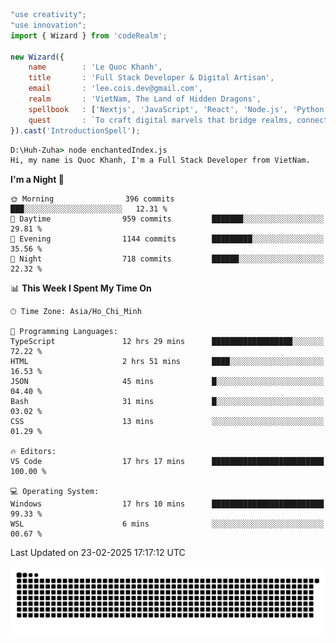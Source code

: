 <!--x axis divider-->

```js 
"use creativity";
"use innovation";
import { Wizard } from 'codeRealm';

new Wizard({
    name        : 'Le Quoc Khanh',
    title       : 'Full Stack Developer & Digital Artisan',
    email       : 'lee.cois.dev@gmail.com',
    realm       : 'VietNam, The Land of Hidden Dragons',
    spellbook   : ['Nextjs', 'JavaScript', 'React', 'Node.js', 'Python', 'Django', 'Cloud Services'],
    quest       : `To craft digital marvels that bridge realms, connect cultures, and bring imagination to life.`,
}).cast('IntroductionSpell');
```

```cmd
D:\Huh-Zuha> node enchantedIndex.js
Hi, my name is Quoc Khanh, I'm a Full Stack Developer from VietNam.
```
<!--START_SECTION:waka-->
**I'm a Night 🦉** 

```text
🌞 Morning                396 commits         ███░░░░░░░░░░░░░░░░░░░░░░   12.31 % 
🌆 Daytime                959 commits         ███████░░░░░░░░░░░░░░░░░░   29.81 % 
🌃 Evening                1144 commits        █████████░░░░░░░░░░░░░░░░   35.56 % 
🌙 Night                  718 commits         ██████░░░░░░░░░░░░░░░░░░░   22.32 % 
```


📊 **This Week I Spent My Time On** 

```text
🕑︎ Time Zone: Asia/Ho_Chi_Minh

💬 Programming Languages: 
TypeScript               12 hrs 29 mins      ██████████████████░░░░░░░   72.22 % 
HTML                     2 hrs 51 mins       ████░░░░░░░░░░░░░░░░░░░░░   16.53 % 
JSON                     45 mins             █░░░░░░░░░░░░░░░░░░░░░░░░   04.40 % 
Bash                     31 mins             █░░░░░░░░░░░░░░░░░░░░░░░░   03.02 % 
CSS                      13 mins             ░░░░░░░░░░░░░░░░░░░░░░░░░   01.29 % 

🔥 Editors: 
VS Code                  17 hrs 17 mins      █████████████████████████   100.00 % 

💻 Operating System: 
Windows                  17 hrs 10 mins      █████████████████████████   99.33 % 
WSL                      6 mins              ░░░░░░░░░░░░░░░░░░░░░░░░░   00.67 % 
```


 Last Updated on 23-02-2025 17:17:12 UTC
<!--END_SECTION:waka-->
<picture>
  <source media="(prefers-color-scheme: dark)" srcset="https://raw.githubusercontent.com/leecois/leecois/output/github-contribution-grid-snake-dark.svg">
  <source media="(prefers-color-scheme: light)" srcset="https://raw.githubusercontent.com/leecois/leecois/output/github-contribution-grid-snake.svg">
  <img alt="github contribution grid snake animation" src="https://raw.githubusercontent.com/leecois/leecois/output/github-contribution-grid-snake.svg">
</picture>
